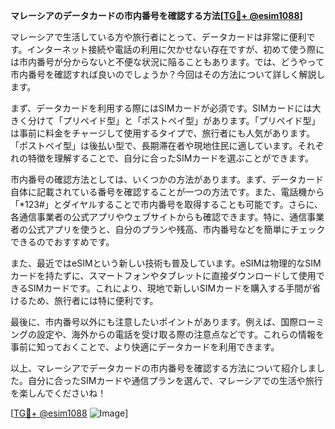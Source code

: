 **マレーシアのデータカードの市内番号を確認する方法[[TG💪+ @esim1088](https://t.me/s/esim1088)]**

マレーシアで生活している方や旅行者にとって、データカードは非常に便利です。インターネット接続や電話の利用に欠かせない存在ですが、初めて使う際には市内番号が分からないと不便な状況に陥ることもあります。では、どうやって市内番号を確認すれば良いのでしょうか？今回はその方法について詳しく解説します。

まず、データカードを利用する際にはSIMカードが必須です。SIMカードには大きく分けて「プリペイド型」と「ポストペイ型」があります。「プリペイド型」は事前に料金をチャージして使用するタイプで、旅行者にも人気があります。「ポストペイ型」は後払い型で、長期滞在者や現地住民に適しています。それぞれの特徴を理解することで、自分に合ったSIMカードを選ぶことができます。

市内番号の確認方法としては、いくつかの方法があります。まず、データカード自体に記載されている番号を確認することが一つの方法です。また、電話機から「*123#」とダイヤルすることで市内番号を取得することも可能です。さらに、各通信事業者の公式アプリやウェブサイトからも確認できます。特に、通信事業者の公式アプリを使うと、自分のプランや残高、市内番号などを簡単にチェックできるのでおすすめです。

また、最近ではeSIMという新しい技術も普及しています。eSIMは物理的なSIMカードを持たずに、スマートフォンやタブレットに直接ダウンロードして使用できるSIMカードです。これにより、現地で新しいSIMカードを購入する手間が省けるため、旅行者には特に便利です。

最後に、市内番号以外にも注意したいポイントがあります。例えば、国際ローミングの設定や、海外からの電話を受け取る際の注意点などです。これらの情報を事前に知っておくことで、より快適にデータカードを利用できます。

以上、マレーシアでデータカードの市内番号を確認する方法について紹介しました。自分に合ったSIMカードや通信プランを選んで、マレーシアでの生活や旅行を楽しんでくださいね！

[[TG💪+ @esim1088](https://t.me/s/esim1088) ![Image](https://i.postimg.cc/Y0z9fWf4/image.png)]
